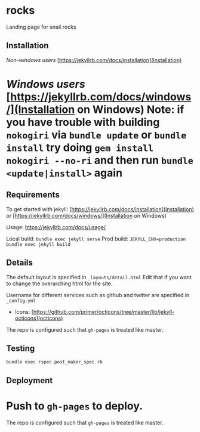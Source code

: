 # rocks
Landing page for snail.rocks

## Installation
*Non-windows users*
  [https://jekyllrb.com/docs/installation](Installation)

*Windows users* 
[https://jekyllrb.com/docs/windows/](Installation on Windows)
Note: if you have trouble with building `nokogiri` via `bundle update` or `bundle install` try doing `gem install nokogiri --no-ri` and then run `bundle <update|install>` again 
=======
## Requirements
To get started with jekyll: [https://jekyllrb.com/docs/installation](Installation) or [https://jekyllrb.com/docs/windows/](Installation on Windows)

Usage:  https://jekyllrb.com/docs/usage/

Local build: `bundle exec jekyll serve`
Prod build: `JEKYLL_ENV=production bundle exec jekyll build`

## Details
The default layout is specified in `_layouts/detail.html`
Edit that if you want to change the overarching html for the site.

Username for different services such as github and twitter are specified in
`_config.yml`

- Icons: [https://github.com/primer/octicons/tree/master/lib/jekyll-octicons](octicons)

The repo is configured such that `gh-pages` is treated like master.

## Testing
`bundle exec rspec post_maker_spec.rb`

## Deployment
Push to `gh-pages` to deploy.
=======
The repo is configured such that `gh-pages` is treated like master.
